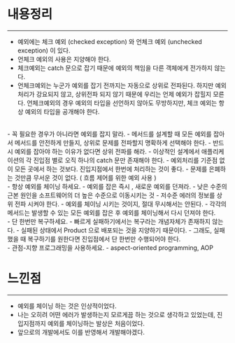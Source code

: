# 내용정리

---

- 예외에는 체크 예외 (checked exception) 와 언체크 예외 (unchecked exception) 이 있다.
- 언체크 예외의 사용은 지양해야 한다.
- 체크예외는 catch 문으로 잡기 때문에 예외의 책임을 다른 객체에게 전가하지 않는다.
- 언체크예외는 누군가 예외를 잡기 전까지는 자동으로 상위로 전파된다. 하지만 예외처리가 강요되지 않고, 상위전파 되지 않기 때문에 우리는 언제 예외가 잡힐지 모른다.
  언체크예외의 경우 예외의 타입을 선언하지 않아도 무방하지만, 체크 예외는 항상 예외의 타입을 공개해야 한다.
  
<br />
- 꼭 필요한 경우가 아니라면 예외를 잡지 말라.
  - 메서드를 설계할 때 모든 예외를 잡아서 메서드를 안전하게 만들지, 상위로 문제를 전파할지 명확하게 선택해야 한다.
  - 반드시 예외를 잡아야 하는 이유가 없다면 상위 전파를 해라.
  - 이상적인 설계에서 애플리케이션의 각 진입점 별로 오직 하나의 catch 문만 존재해야 한다.
  - 예외처리를 기준점 없이 모든 곳에서 하는 것보다. 진입지점에서 한번에 처리하는 것이 좋다.
  - 문제를 은폐하는 것만큼 무서운 것이 없다. ( 흐름 제어를 위한 예외 사용 )


<br />
- 항상 예외를 체이닝 하세요.
  - 예외를 잡은 즉시 , 새로운 예외를 던져라.
  - 낮은 수준의 근본 원인을 소프트웨어의 더 높은 수준으로 이동시키는 것
  - 저수준 에러의 정보를 상위 전파 시켜야 한다.
  - 예외를 체이닝 시키는 것이지, 절대 무시해서는 안된다.
  - 각각의 메서드는 발생할 수 있는 모든 예외를 잡은 후 예외를 체이닝해서 다시 던져야 한다.

<br />
- 단 한번만 복구하세요.
  - 빠르게 실패하기에서는 복구라는 개념자체가 존재하지 않는다.
  - 실패된 상태에서 Product 으로 배포되는 것을 지양하기 때문이다.
  - 그래도, 실패했을 때 복구하기를 원한다면 진입점에서 단 한번만 수행되어야 한다.

<br />
- 관점-지향 프로그래밍을 사용하세요.
  - aspect-oriented programming, AOP 


# 느낀점

---

- 예외를 체이닝 하는 것은 인상적이었다.
- 나는 오히려 어떤 에러가 발생하는지 모르게끔 하는 것으로 생각하고 있었는데, 진입지점까지 예외를 체이닝하는 발상은 처음이었다.
- 앞으로의 개발에서도 이를 반영해서 개발해야겠다.
